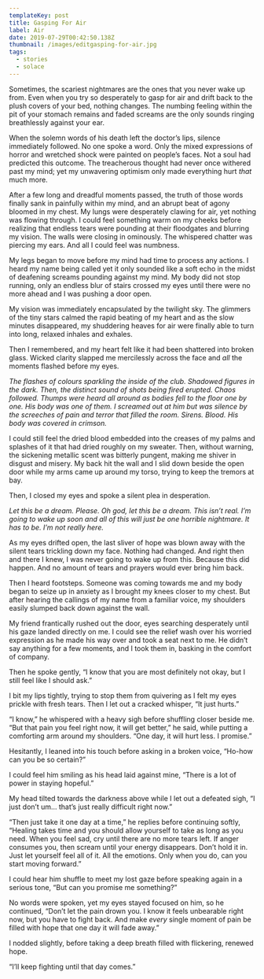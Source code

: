 ```yaml
---
templateKey: post
title: Gasping For Air
label: Air
date: 2019-07-29T00:42:50.138Z
thumbnail: /images/editgasping-for-air.jpg
tags:
  - stories
  - solace
---
```

Sometimes, the scariest nightmares are the ones that you never wake up from. Even when you try so desperately to gasp for air and drift back to the plush covers of your bed, nothing changes. The numbing feeling within the pit of your stomach remains and faded screams are the only sounds ringing breathlessly against your ear. 

When the solemn words of his death left the doctor’s lips, silence immediately followed. No one spoke a word. Only the mixed expressions of horror and wretched shock were painted on people’s faces. Not a soul had predicted this outcome. The treacherous thought had never once withered past my mind; yet my unwavering optimism only made everything hurt _that_ much more. 

After a few long and dreadful moments passed, the truth of those words finally sank in painfully within my mind, and an abrupt beat of agony bloomed in my chest. My lungs were desperately clawing for air, yet nothing was flowing through. I could feel something warm on my cheeks before realizing that endless tears were pounding at their floodgates and blurring my vision. The walls were closing in ominously. The whispered chatter was piercing my ears. And all I could feel was numbness. 

My legs began to move before my mind had time to process any actions. I heard my name being called yet it only sounded like a soft echo in the midst of deafening screams pounding against my mind. My body did not stop running, only an endless blur of stairs crossed my eyes until there were no more ahead and I was pushing a door open. 

My vision was immediately encapsulated by the twilight sky. The glimmers of the tiny stars calmed the rapid beating of my heart and as the slow minutes disappeared, my shuddering heaves for air were finally able to turn into long, relaxed inhales and exhales.   

Then I remembered, and my heart felt like it had been shattered into broken glass. Wicked clarity slapped me mercilessly across the face and _all_ the moments flashed before my eyes.

_The flashes of colours sparkling the inside of the club. Shadowed figures in the dark. Then, the distinct sound of shots being fired erupted. Chaos followed. Thumps were heard all around as bodies fell to the floor one by one. His body was one of them. I screamed out at him but was silence by the screeches of pain and terror that filled the room. Sirens. Blood. His body was covered in crimson._

I could still feel the dried blood embedded into the creases of my palms and splashes of it that had dried roughly on my sweater. Then, without warning, the sickening metallic scent was bitterly pungent, making me shiver in disgust and misery. My back hit the wall and I slid down beside the open door while my arms came up around my torso, trying to keep the tremors at bay. 

Then, I closed my eyes and spoke a silent plea in desperation. 

_Let this be a dream. Please. Oh god, let this be a dream. This isn’t real. I’m going to wake up soon and all of this will just be one horrible nightmare. It has to be. I’m not really here._ 

As my eyes drifted open, the last sliver of hope was blown away with the silent tears trickling down my face. Nothing had changed. And right then and there I knew, I was never going to wake up from this. Because this did happen. And no amount of tears and prayers would ever bring him back. 

Then I heard footsteps. Someone was coming towards me and my body began to seize up in anxiety as I brought my knees closer to my chest. But after hearing the callings of my name from a familiar voice, my shoulders easily slumped back down against the wall. 

My friend frantically rushed out the door, eyes searching desperately until his gaze landed directly on me. I could see the relief wash over his worried expression as he made his way over and took a seat next to me. He didn’t say anything for a few moments, and I took them in, basking in the comfort of company. 

Then he spoke gently, “I know that you are most definitely not okay, but I still feel like I should ask.”

I bit my lips tightly, trying to stop them from quivering as I felt my eyes prickle with fresh tears. Then I let out a cracked whisper, “It just hurts.” 

“I know,” he whispered with a heavy sigh before shuffling closer beside me. “But that pain you feel right now, it will get better,” he said, while putting a comforting arm around my shoulders.  “One day, it will hurt less. I promise.” 

Hesitantly, I leaned into his touch before asking in a broken voice, “Ho-how can you be so certain?” 

I could feel him smiling as his head laid against mine, “There is a lot of power in staying hopeful.”

My head tilted towards the darkness above while I let out a defeated sigh, “I just don’t um… that’s just really difficult right now.” 

“Then just take it one day at a time,” he replies before continuing softly, “Healing takes time and you should allow yourself to take as long as you need. When you feel sad, cry until there are no more tears left. If anger consumes you, then scream until your energy disappears. Don’t hold it in. Just let yourself feel all of it. All the emotions. Only when you do, can you start moving forward.” 

I could hear him shuffle to meet my lost gaze before speaking again in a serious tone, “But can you promise me something?”

No words were spoken, yet my eyes stayed focused on him, so he continued, “Don’t let the pain drown you. I know it feels unbearable right now, but you have to fight back. And make _every_ single moment of pain be filled with hope that one day it will fade away.”    

I nodded slightly, before taking a deep breath filled with flickering, renewed hope. 

“I’ll keep fighting until that day comes.”
